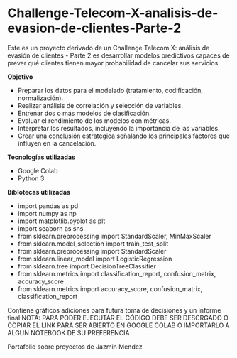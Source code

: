 # Challenge-Telecom-X-analisis-de-evasion-de-clientes-Parte-2

Este es un proyecto derivado de un Challenge Telecom X: análisis de evasión de clientes - Parte 2 es desarrollar modelos predictivos capaces de prever qué clientes tienen mayor probabilidad de cancelar sus servicios

**Objetivo**
- Preparar los datos para el modelado (tratamiento, codificación, normalización).
- Realizar análisis de correlación y selección de variables.
- Entrenar dos o más modelos de clasificación.
- Evaluar el rendimiento de los modelos con métricas.
- Interpretar los resultados, incluyendo la importancia de las variables.
- Crear una conclusión estratégica señalando los principales factores que influyen en la cancelación.

**Tecnologías utilizadas**
- Google Colab
- Python 3

**Biblotecas utilizadas**
- import pandas as pd
- import numpy as np
- import matplotlib.pyplot as plt
- import seaborn as sns
- from sklearn.preprocessing import StandardScaler, MinMaxScaler
- from sklearn.model_selection import train_test_split
- from sklearn.preprocessing import StandardScaler
- from sklearn.linear_model import LogisticRegression
- from sklearn.tree import DecisionTreeClassifier
- from sklearn.metrics import classification_report, confusion_matrix, accuracy_score
- from sklearn.metrics import accuracy_score, confusion_matrix, classification_report

Contiene gráficos adiciones para futura toma de decisiones y un informe final NOTA: PARA PODER EJECUTAR EL CÓDIGO DEBE SER DESCRGADO O COPIAR EL LINK PARA SER ABIERTO EN GOOGLE COLAB O IMPORTARLO A ALGUN NOTEBOOK DE SU PREFERENCIA

Portafolio sobre proyectos de Jazmin Mendez
